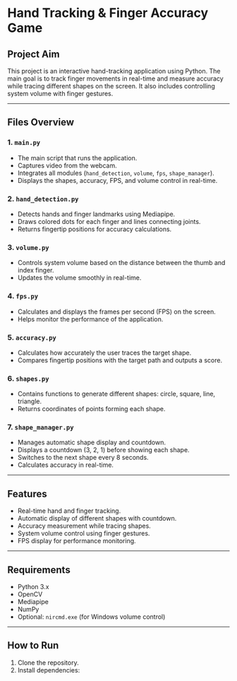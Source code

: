 # Hand Tracking & Finger Accuracy Game

## Project Aim
This project is an interactive hand-tracking application using Python. The main goal is to track finger movements in real-time and measure accuracy while tracing different shapes on the screen. It also includes controlling system volume with finger gestures.

---

## Files Overview

### 1. `main.py`
- The main script that runs the application.
- Captures video from the webcam.
- Integrates all modules (`hand_detection`, `volume`, `fps`, `shape_manager`).
- Displays the shapes, accuracy, FPS, and volume control in real-time.

### 2. `hand_detection.py`
- Detects hands and finger landmarks using Mediapipe.
- Draws colored dots for each finger and lines connecting joints.
- Returns fingertip positions for accuracy calculations.

### 3. `volume.py`
- Controls system volume based on the distance between the thumb and index finger.
- Updates the volume smoothly in real-time.

### 4. `fps.py`
- Calculates and displays the frames per second (FPS) on the screen.
- Helps monitor the performance of the application.

### 5. `accuracy.py`
- Calculates how accurately the user traces the target shape.
- Compares fingertip positions with the target path and outputs a score.

### 6. `shapes.py`
- Contains functions to generate different shapes: circle, square, line, triangle.
- Returns coordinates of points forming each shape.

### 7. `shape_manager.py`
- Manages automatic shape display and countdown.
- Displays a countdown (3, 2, 1) before showing each shape.
- Switches to the next shape every 8 seconds.
- Calculates accuracy in real-time.

---

## Features
- Real-time hand and finger tracking.
- Automatic display of different shapes with countdown.
- Accuracy measurement while tracing shapes.
- System volume control using finger gestures.
- FPS display for performance monitoring.

---

## Requirements
- Python 3.x
- OpenCV
- Mediapipe
- NumPy
- Optional: `nircmd.exe` (for Windows volume control)

---

## How to Run
1. Clone the repository.
2. Install dependencies:
